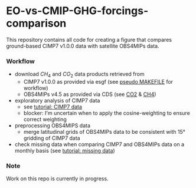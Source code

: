 # EO-vs-CMIP-GHG-forcings-comparison

This repository contains all code for creating a figure that compares ground-based CIMP7 v1.0.0 data with 
satellite OBS4MIPs data. 

### Workflow

+ download $CH_4$ and $CO_2$ data products retrieved from 
  + CIMP7 v1.0.0 as provided via esgf (see [pseudo MAKEFILE](data\MAKEFILE) for workflow)
  + OBS4MIPs v4.5 as provided via CDS (see [CO2](https://cds.climate.copernicus.eu/datasets/satellite-carbon-dioxide?tab=overview)
  & [CH4](https://cds.climate.copernicus.eu/datasets/satellite-methane?tab=overview))
+ exploratory analysis of CIMP7 data 
  + see [tutorial: CIMP7 data](tutorials/CMIP7-v1.0.0.ipynb)
  + blocker: I'm uncertain when to apply the cosine-weighting to ensure correct weighting
+ preprocessing OBS4MIPS data
  + merge latitudinal grids of OBS4MIPs data to be consistent with 15° gridding of CIMP7 data
+ check missing data when comparing CIMP7 and OBS4MIPs data on a monthly basis (see [tutorial: missing data](tutorials\missing-data.ipynb))

### Note
Work on this repo is currently in progress. 